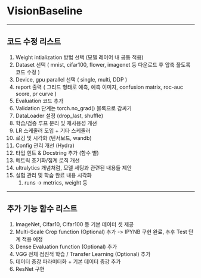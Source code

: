 # VisionBaseline
---
코드 수정 리스트
---
1. Weight intialization 방법 선택 (모델 레이어 내 공통 적용)
2. Dataset 선택 ( mnist, cifar100, flower, imagenet 등 다운로드 후 압축 풀도록 코드 수정 )
3. Device, gpu parallel 선택 ( single, multi, DDP )
4. report 출력 ( 그리드 형태로 예측, 예측 이미지, confusion matrix, roc-auc score, pr curve )
5. Evaluation 코드 추가
6. Validation 단계는 torch.no_grad() 블록으로 감싸기
7. DataLoader 설정 (drop_last, shuffle)
8. 학습/검증 루프 분리 및 재사용성 개선
9. LR 스케줄러 도입 + 기타 스케줄러
10. 로깅 및 시각화 (텐서보드, wandb)
11. Config 관리 개선 (Hydra)
12. 타입 힌트 & Docstring 추가 (함수 별)
13. 메트릭 초기화/집계 로직 개선
14. ultralytics 개념처럼, 모델 세팅과 관련된 내용들 제안
15. 실험 관리 및 학습 완료 내용 시각화
    1.  runs -> metrics, weight 등

---
추가 기능 함수 리스트
---
1. ImageNet, Cifar10, Cifar100 등 기본 데이터 셋 제공
2. Multi-Scale Crop function (Optional) 추가 -> IPYNB 구현 완료, 추후 Test 단계 적용 예정
3. Dense Evaluation function (Optional) 추가
4. VGG 전체 점진적 학습 / Transfer Learning (Optional) 추가
5. 데이터 증강 파라미터화 + 기본 데이터 증강 추가
6. ResNet 구현